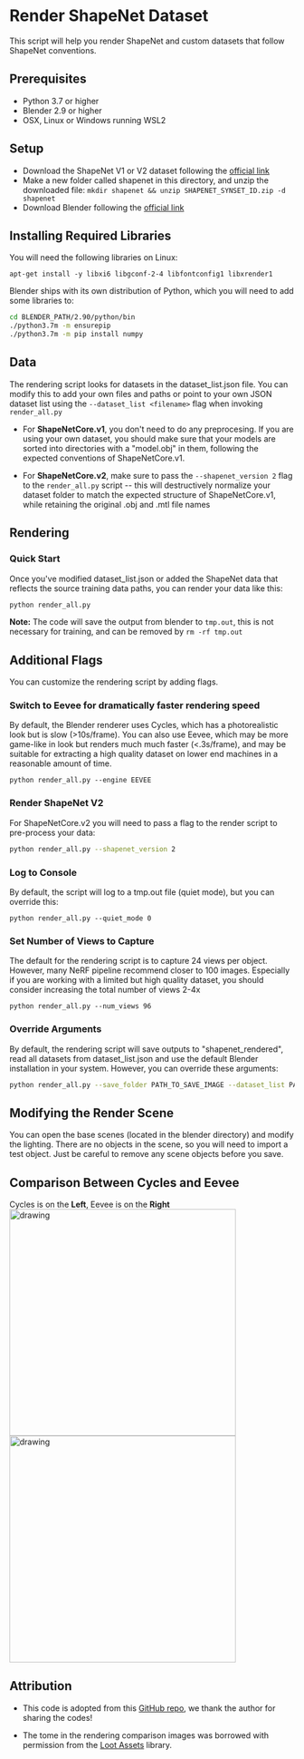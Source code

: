 # Render ShapeNet Dataset
This script will help you render ShapeNet and custom datasets that follow ShapeNet conventions.

## Prerequisites
- Python 3.7 or higher
- Blender 2.9 or higher
- OSX, Linux or Windows running WSL2

## Setup
- Download the ShapeNet V1 or V2 dataset following the [official link](https://shapenet.org/)
- Make a new folder called shapenet in this directory, and unzip the downloaded file: `mkdir shapenet && unzip SHAPENET_SYNSET_ID.zip -d shapenet`
- Download Blender following the [official link](https://www.blender.org/)

## Installing Required Libraries
You will need the following libraries on Linux:
```
apt-get install -y libxi6 libgconf-2-4 libfontconfig1 libxrender1
```

Blender ships with its own distribution of Python, which you will need to add some libraries to:
```bash
cd BLENDER_PATH/2.90/python/bin
./python3.7m -m ensurepip
./python3.7m -m pip install numpy 
```

## Data
The rendering script looks for datasets in the dataset_list.json file. You can modify this to add your own files and paths or point to your own JSON dataset list using the `--dataset_list <filename>` flag when invoking `render_all.py`

- For **ShapeNetCore.v1**, you don't need to do any preprocesing. If you are using your own dataset, you should make sure that your models are sorted into directories with a "model.obj" in them, following the expected conventions of ShapeNetCore.v1.

- For **ShapeNetCore.v2**, make sure to pass the `--shapenet_version 2` flag to the `render_all.py` script -- this will destructively normalize your dataset folder to match the expected structure of ShapeNetCore.v1, while retaining the original .obj and .mtl file names

## Rendering

### Quick Start
Once you've modified dataset_list.json or added the ShapeNet data that reflects the source training data paths, you can render your data like this:
```bash
python render_all.py
```

**Note:** The code will save the output from blender to `tmp.out`, this is not necessary for training, and can be removed by `rm -rf tmp.out`

## Additional Flags
You can customize the rendering script by adding flags.

### Switch to Eevee for dramatically faster rendering speed
By default, the Blender renderer uses Cycles, which has a photorealistic look but is slow (>10s/frame). You can also use Eevee, which may be more game-like in look but renders much much faster (<.3s/frame), and may be suitable for extracting a high quality dataset on lower end machines in a reasonable amount of time.
```
python render_all.py --engine EEVEE
```

### Render ShapeNet V2
For ShapeNetCore.v2 you will need to pass a flag to the render script to pre-process your data:
```bash
python render_all.py --shapenet_version 2
```

### Log to Console
By default, the script will log to a tmp.out file (quiet mode), but you can override this:
```
python render_all.py --quiet_mode 0

``` 
### Set Number of Views to Capture
The default for the rendering script is to capture 24 views per object. However, many NeRF pipeline recommend closer to 100 images. Especially if you are working with a limited but high quality dataset, you should consider increasing the total number of views 2-4x
```
python render_all.py --num_views 96
```

### Override Arguments
By default, the rendering script will save outputs to "shapenet_rendered", read all datasets from dataset_list.json and use the default Blender installation in your system. However, you can override these arguments:
```bash
python render_all.py --save_folder PATH_TO_SAVE_IMAGE --dataset_list PATH_TO_DATASET_JSON --blender_root PATH_TO_BLENDER
```

## Modifying the Render Scene
You can open the base scenes (located in the blender directory) and modify the lighting. There are no objects in the scene, so you will need to import a test object. Just be careful to remove any scene objects before you save.

## Comparison Between Cycles and Eevee
Cycles is on the **Left**, Eevee is on the **Right**
<br />
<img src="docs_img/cycles.png" alt="drawing" width="400"/> <img src="docs_img/eevee.png" alt="drawing" width="400"/>

## Attribution

- This code is adopted from this [GitHub repo](https://github.com/panmari/stanford-shapenet-renderer), we thank the author for sharing the codes! 

- The tome in the rendering comparison images was borrowed with permission from the [Loot Assets](https://github.com/webaverse/loot-assets) library.